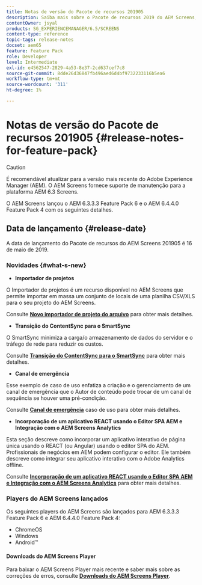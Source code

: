 ```yaml
---
title: Notas de versão do Pacote de recursos 201905
description: Saiba mais sobre o Pacote de recursos 2019 do AEM Screens, lançado em 16 de maio de 2019.
contentOwner: jsyal
products: SG_EXPERIENCEMANAGER/6.5/SCREENS
content-type: reference
topic-tags: release-notes
docset: aem65
feature: Feature Pack
role: Developer
level: Intermediate
exl-id: e4562547-2829-4a53-8e37-2cd637cef7c8
source-git-commit: 8dde26d36847fb496aed6d4bf9732233116b5ea6
workflow-type: tm+mt
source-wordcount: '311'
ht-degree: 1%

---
```


# Notas de versão do Pacote de recursos 201905 {#release-notes-for-feature-pack}

>[!CAUTION]
>
>É recomendável atualizar para a versão mais recente do Adobe Experience Manager (AEM). O AEM Screens fornece suporte de manutenção para a plataforma AEM 6.3 Screens.

O AEM Screens lançou o AEM 6.3.3.3 Feature Pack 6 e o AEM 6.4.4.0 Feature Pack 4 com os seguintes detalhes.

## Data de lançamento {#release-date}

A data de lançamento do Pacote de recursos do AEM Screens 201905 é 16 de maio de 2019.

### Novidades {#what-s-new}

* **Importador de projetos**

O Importador de projetos é um recurso disponível no AEM Screens que permite importar em massa um conjunto de locais de uma planilha CSV/XLS para o seu projeto do AEM Screens.

Consulte **[Novo importador de projeto do arquivo](project-importer.md)** para obter mais detalhes.

* **Transição do ContentSync para o SmartSync**

O SmartSync minimiza a carga/o armazenamento de dados do servidor e o tráfego de rede para reduzir os custos.

Consulte **[Transição do ContentSync para o SmartSync](smartsync.md)** para obter mais detalhes.

* **Canal de emergência**

Esse exemplo de caso de uso enfatiza a criação e o gerenciamento de um canal de emergência que o Autor de conteúdo pode trocar de um canal de sequência se houver uma pré-condição.

Consulte **[Canal de emergência](emergency-channel.md)** caso de uso para obter mais detalhes.

* **Incorporação de um aplicativo REACT usando o Editor SPA AEM e Integração com o AEM Screens Analytics**

Esta seção descreve como incorporar um aplicativo interativo de página única usando o REACT (ou Angular) usando o editor SPA do AEM. Profissionais de negócios em AEM podem configurar o editor. Ele também descreve como integrar seu aplicativo interativo com o Adobe Analytics offline.

Consulte **[Incorporação de um aplicativo REACT usando o Editor SPA AEM e Integração com o AEM Screens Analytics](embedding-react-app.md)** para obter mais detalhes.

### Players do AEM Screens lançados

Os seguintes players do AEM Screens são lançados para AEM 6.3.3.3 Feature Pack 6 e AEM 6.4.4.0 Feature Pack 4:

* ChromeOS
* Windows
* Android™

#### Downloads do AEM Screens Player

Para baixar o AEM Screens Player mais recente e saber mais sobre as correções de erros, consulte **[Downloads do AEM Screens Player](https://download.macromedia.com/screens/)**.
